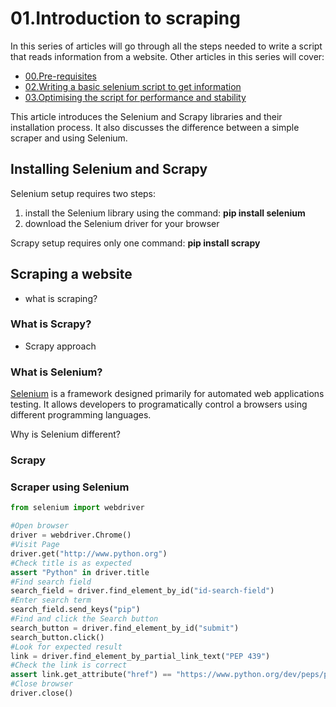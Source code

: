 <!-- 
MD: https://github.com/adam-p/markdown-here/wiki/Markdown-Cheatsheet
Link: https://www.accordbox.com/blog/web-scraping-framework-review-scrapy-vs-selenium/
-->
# 01.Introduction to scraping
In this series of articles will go through all the steps needed to write a script that reads information from a website. Other articles in this series will cover:
* [00.Pre-requisites](00.Pre-requisites.md)
* [02.Writing a basic selenium script to get information](02.BasicSelenium.md)
* [03.Optimising the script for performance and stability](03.Optimisations.md)

This article introduces the Selenium and Scrapy libraries and their installation process. It also discusses the difference between a simple scraper and using Selenium.

## Installing Selenium and Scrapy
Selenium setup requires two steps:
1. install the Selenium library using the command: __pip install selenium__
1. download the Selenium driver for your browser

Scrapy setup requires only one command: __pip install scrapy__

## Scraping a website
* what is scraping?

### What is Scrapy?
* Scrapy approach

### What is Selenium?
[Selenium](https://www.selenium.dev/) is a framework designed primarily for automated web applications testing. It allows developers to programatically control a browsers using different programming languages. 

Why is Selenium different?

### Scrapy
### Scraper using Selenium
```python
from selenium import webdriver

#Open browser
driver = webdriver.Chrome()
#Visit Page
driver.get("http://www.python.org")
#Check title is as expected
assert "Python" in driver.title
#Find search field
search_field = driver.find_element_by_id("id-search-field")
#Enter search term
search_field.send_keys("pip")
#Find and click the Search button
search_button = driver.find_element_by_id("submit")
search_button.click()
#Look for expected result
link = driver.find_element_by_partial_link_text("PEP 439")
#Check the link is correct
assert link.get_attribute("href") == "https://www.python.org/dev/peps/pep-0439/"
#Close browser
driver.close()
```
